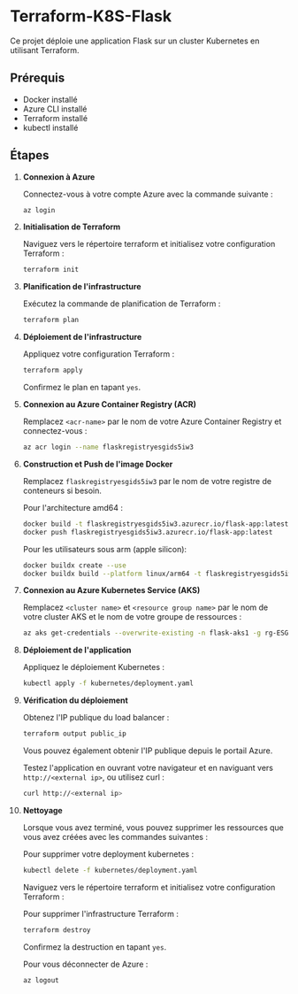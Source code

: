 # Terraform-K8S-Flask

Ce projet déploie une application Flask sur un cluster Kubernetes en utilisant Terraform.

## Prérequis

- Docker installé
- Azure CLI installé
- Terraform installé
- kubectl installé

## Étapes

1. **Connexion à Azure**

    Connectez-vous à votre compte Azure avec la commande suivante :

    ```bash
    az login
    ```

2. **Initialisation de Terraform**

    Naviguez vers le répertoire terraform et initialisez votre configuration Terraform :

    ```bash
    terraform init
    ```

3. **Planification de l'infrastructure**

    Exécutez la commande de planification de Terraform :

    ```bash
    terraform plan
    ```

4. **Déploiement de l'infrastructure**

    Appliquez votre configuration Terraform :

    ```bash
    terraform apply
    ```

   Confirmez le plan en tapant `yes`.
   
6. **Connexion au Azure Container Registry (ACR)**

    Remplacez `<acr-name>` par le nom de votre Azure Container Registry et connectez-vous :

    ```bash
    az acr login --name flaskregistryesgids5iw3
    ```

7. **Construction et Push de l'image Docker**

    Remplacez `flaskregistryesgids5iw3` par le nom de votre registre de conteneurs si besoin.

    Pour l'architecture amd64 :

    ```bash
    docker build -t flaskregistryesgids5iw3.azurecr.io/flask-app:latest .
    docker push flaskregistryesgids5iw3.azurecr.io/flask-app:latest
    ```

    Pour les utilisateurs sous arm (apple silicon):

    ```bash
    docker buildx create --use
    docker buildx build --platform linux/arm64 -t flaskregistryesgids5iw3.azurecr.io/flask-app:latest --push .
    ```

8. **Connexion au Azure Kubernetes Service (AKS)**

    Remplacez `<cluster name>` et `<resource group name>` par le nom de votre cluster AKS et le nom de votre groupe de ressources :

    ```bash
    az aks get-credentials --overwrite-existing -n flask-aks1 -g rg-ESGI-atan
    ```

9. **Déploiement de l'application**
   
    Appliquez le déploiement Kubernetes :

    ```bash
    kubectl apply -f kubernetes/deployment.yaml
    ```

11. **Vérification du déploiement**

    Obtenez l'IP publique du load balancer :

    ```bash
    terraform output public_ip
    ```

    Vous pouvez également obtenir l'IP publique depuis le portail Azure.

    Testez l'application en ouvrant votre navigateur et en naviguant vers `http://<external ip>`, ou utilisez curl :

    ```bash
    curl http://<external ip>
    ```

12. **Nettoyage**

    Lorsque vous avez terminé, vous pouvez supprimer les ressources que vous avez créées avec les commandes suivantes :


    Pour supprimer votre deployment kubernetes :

    ```bash
    kubectl delete -f kubernetes/deployment.yaml
    ```
    
    Naviguez vers le répertoire terraform et initialisez votre configuration Terraform :

    Pour supprimer l'infrastructure Terraform :

    ```bash
    terraform destroy
    ```

    Confirmez la destruction en tapant `yes`.

    Pour vous déconnecter de Azure :

    ```bash
    az logout
    ```
